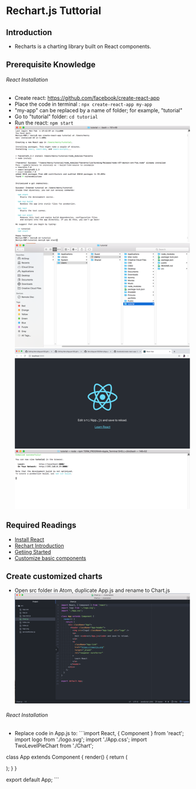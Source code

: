 
# Rechart.js Tuttorial
## Introduction
- Recharts is a charting library built on React components. 

## Prerequisite Knowledge
###### React Installation 
- Create react: https://github.com/facebook/create-react-app
- Place the code in terminal : `npx create-react-app my-app` 
- "my-app" can be replaced by a name of folder; for example, "tutorial" 
- Go to "tutorial" folder: `cd tutorial`
- Run the react: `npm start`
![Install react](../images/create_react_folder.png)
![Install react](../images/tutorial_folder.png)
![Install react](../images/local.png)
![Install react](../images/sucessful.png)

## Required Readings
- [Install React](https://github.com/facebook/create-react-app)
- [Rechart Introduction](http://recharts.org/en-US/guide)
- [Getiing Started](http://recharts.org/en-US/guide/getting-started)
- [Customize basic components](http://recharts.org/en-US/guide/customize)

## Create customized charts
- Open src folder in Atom, duplicate App.js and rename to Chart.js
![Src_folder](../images/src_folder.png)

###### React Installation 
- Replace code in App.js to: ```import React, { Component } from 'react';
import logo from './logo.svg';
import './App.css';
import TwoLevelPieChart from './Chart';

class App extends Component {
  render() {
    return (
      <div className="App">
        <TwoLevelPieChart />
      </div>
    );
  }
}

export default App; ```
